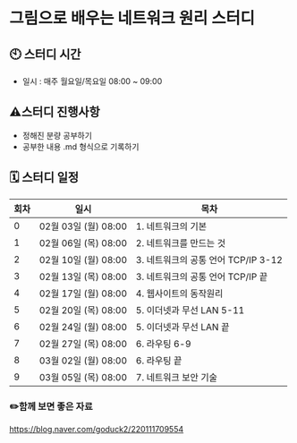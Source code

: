 # 그림으로 배우는 네트워크 원리 스터디

## 🕙 스터디 시간

- 일시 : 매주 월요일/목요일 08:00 ~ 09:00

## ⚠️스터디 진행사항

- 정해진 분량 공부하기
- 공부한 내용 .md 형식으로 기록하기

## 🗓 스터디 일정

| 회차 | 일시                 | 목차            |
| ---- | -------------------- | --------------- |
| 0    | 02월 03일 (월) 08:00  | 1. 네트워크의 기본 |
| 1    | 02월 06일 (목) 08:00  | 2. 네트워크를 만드는 것    |
| 2    | 02월 10일 (월) 08:00  | 3. 네트워크의 공통 언어 TCP/IP 3-12     |
| 3    | 02월 13일 (목) 08:00  | 3. 네트워크의 공통 언어 TCP/IP 끝  |
| 4    | 02월 17일 (월) 08:00  | 4. 웹사이트의 동작원리     |
| 5    | 02월 20일 (목) 08:00  | 5. 이더넷과 무선 LAN 5-11  |
| 6    | 02월 24일 (월) 08:00  | 5. 이더넷과 무선 LAN 끝     |
| 7    | 02월 27일 (목) 08:00  | 6. 라우팅 6-9  |
| 8    | 03월 02일 (월) 08:00  | 6. 라우팅 끝       |
| 9    | 03월 05일 (목) 08:00  | 7. 네트워크 보안 기술    |

### ✏️함께 보면 좋은 자료
https://blog.naver.com/goduck2/220111709554
